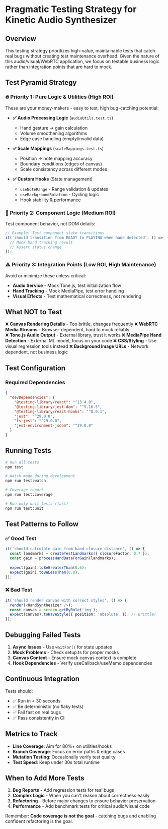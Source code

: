 # Pragmatic Testing Strategy for Kinetic Audio Synthesizer

## Overview
This testing strategy prioritizes high-value, maintainable tests that catch real bugs without creating test maintenance overhead. Given the nature of this audio/visual/WebRTC application, we focus on testable business logic rather than integration points that are hard to mock.

## Test Pyramid Strategy

### 🔥 **Priority 1: Pure Logic & Utilities (High ROI)**
These are your money-makers - easy to test, high bug-catching potential:

- **✅ Audio Processing Logic** (`audioUtils.test.ts`)
  - Hand gesture → gain calculation
  - Volume smoothening algorithms
  - Edge case handling (empty/invalid data)

- **✅ Scale Mappings** (`scaleMappings.test.ts`)  
  - Position → note mapping accuracy
  - Boundary conditions (edges of canvas)
  - Scale consistency across different modes

- **✅ Custom Hooks** (State management)
  - `useNoteRange` - Range validation & updates
  - `useBackgroundRotation` - Cycling logic
  - Hook stability & performance

### 🎯 **Priority 2: Component Logic (Medium ROI)**
Test component behavior, not DOM details:

```typescript
// Example: Test component state transitions
it('should transition from READY to PLAYING when hand detected', () => {
  // Mock hand tracking result
  // Assert status change
});
```

### ⚠️ **Priority 3: Integration Points (Low ROI, High Maintenance)**
Avoid or minimize these unless critical:

- **Audio Service** - Mock Tone.js, test initialization flow
- **Hand Tracking** - Mock MediaPipe, test error handling
- **Visual Effects** - Test mathematical correctness, not rendering

## What NOT to Test

❌ **Canvas Rendering Details** - Too brittle, changes frequently
❌ **WebRTC Media Streams** - Browser-dependent, hard to mock reliably  
❌ **Tone.js Audio Output** - External library, trust it works
❌ **MediaPipe Hand Detection** - External ML model, focus on your code
❌ **CSS/Styling** - Use visual regression tools instead
❌ **Background Image URLs** - Network dependent, not business logic

## Test Configuration

### Required Dependencies
```json
{
  "devDependencies": {
    "@testing-library/react": "^13.4.0",
    "@testing-library/jest-dom": "^5.16.5",
    "@testing-library/react-hooks": "^8.0.1",
    "jest": "^29.0.0",
    "ts-jest": "^29.0.0",
    "jest-environment-jsdom": "^29.0.0"
  }
}
```

## Running Tests

```bash
# Run all tests
npm test

# Watch mode during development  
npm run test:watch

# Coverage report
npm run test:coverage

# Run only unit tests (fast)
npm run test:unit
```

## Test Patterns to Follow

### ✅ Good Test
```typescript
it('should calculate gain from hand closure distance', () => {
  const landmarks = createTestLandmarks({ closureFactor: 0.7 });
  const gain = processHandDataForGain(landmarks);
  
  expect(gain).toBeGreaterThan(0.6);
  expect(gain).toBeLessThan(0.8);
});
```

### ❌ Bad Test  
```typescript
it('should render canvas with correct styles', () => {
  render(<HandSynthesizer />);
  const canvas = screen.getByRole('img');
  expect(canvas).toHaveStyle({ position: 'absolute' }); // Brittle!
});
```

## Debugging Failed Tests

1. **Async Issues** - Use `waitFor()` for state updates
2. **Mock Problems** - Check setup.ts for proper mocks
3. **Canvas Context** - Ensure mock canvas context is complete
4. **Hook Dependencies** - Verify useCallback/useMemo dependencies

## Continuous Integration

Tests should:
- ✅ Run in < 30 seconds
- ✅ Be deterministic (no flaky tests)
- ✅ Fail fast on real bugs
- ✅ Pass consistently in CI

## Metrics to Track

- **Line Coverage**: Aim for 80%+ on utilities/hooks
- **Branch Coverage**: Focus on error paths & edge cases  
- **Mutation Testing**: Occasionally verify test quality
- **Test Speed**: Keep under 30s total runtime

## When to Add More Tests

1. **Bug Reports** - Add regression tests for real bugs
2. **Complex Logic** - When you can't reason about correctness easily
3. **Refactoring** - Before major changes to ensure behavior preservation
4. **Performance** - Add benchmark tests for critical audio/visual code

Remember: **Code coverage is not the goal** - catching bugs and enabling confident refactoring is the goal.